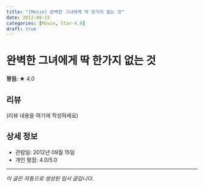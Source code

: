 ```yaml
---
title: "[Movie] 완벽한 그녀에게 딱 한가지 없는 것"
date: 2012-09-15
categories: [Movie, Star-4.0]
draft: true
---
```


# 완벽한 그녀에게 딱 한가지 없는 것

**평점:** ★ 4.0

## 리뷰

(리뷰 내용을 여기에 작성하세요)

## 상세 정보

- 관람일: 2012년 09월 15일
- 개인 평점: 4.0/5.0

---

*이 글은 자동으로 생성된 임시 글입니다.*
